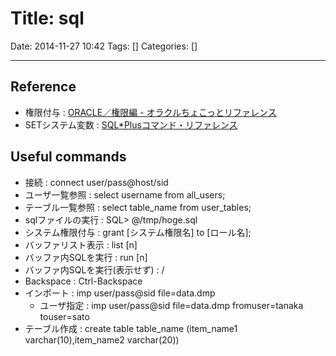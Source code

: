 # Title: sql

Date: 2014-11-27 10:42
Tags: []
Categories: []

---

## Reference

* 権限付与 :
	[ORACLE／権限編 - オラクルちょこっとリファレンス](http://luna.gonna.jp/oracle/ora_auth.html)
* SETシステム変数 :
	[SQL*Plusコマンド・リファレンス](http://otndnld.oracle.co.jp/document/products/oracle10g/102/doc_cd/server.102/B19277-01/ch12.html#39458)

## Useful commands

* 接続 :
		connect user/pass@host/sid
* ユーザ一覧参照 :
		select username from all_users;
* テーブル一覧参照 :
		select table_name from user_tables;
* sqlファイルの実行 :
		SQL> @/tmp/hoge.sql
* システム権限付与 :
		grant [システム権限名] to [ロール名];
* バッファリスト表示 :
		list [n]
* バッファ内SQLを実行 :
		run [n]
* バッファ内SQLを実行(表示せず) :
		/
* Backspace :
		Ctrl-Backspace
* インポート :
		imp user/pass@sid file=data.dmp
	* ユーザ指定 :
			imp user/pass@sid file=data.dmp fromuser=tanaka touser=sato
* テーブル作成 :
		create table table_name (item_name1 varchar(10),item_name2 varchar(20))

